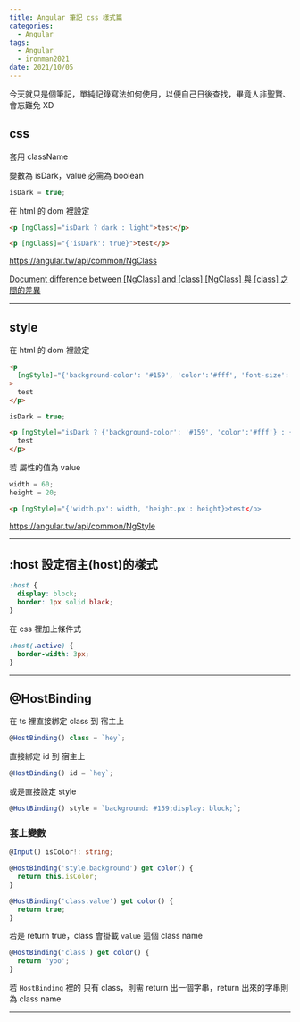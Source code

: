 ```yaml
---
title: Angular 筆記 css 樣式篇
categories:
  - Angular
tags:
  - Angular
  - ironman2021
date: 2021/10/05
---
```


今天就只是個筆記，單純記錄寫法如何使用，以便自己日後查找，畢竟人非聖賢、會忘難免 XD

## css

套用 className

變數為 isDark，value 必需為 boolean

```ts
isDark = true;
```

在 html 的 dom 裡設定

```html
<p [ngClass]="isDark ? dark : light">test</p>
```

```html
<p [ngClass]="{'isDark': true}">test</p>
```

https://angular.tw/api/common/NgClass

[Document difference between [NgClass] and [class] [NgClass] 與 [class] 之間的差異](https://github.com/angular/angular/issues/40623)

---

## style

在 html 的 dom 裡設定

```html
<p
  [ngStyle]="{'background-color': '#159', 'color':'#fff', 'font-size': '20px'}"
>
  test
</p>
```

```ts
isDark = true;
```

```html
<p [ngStyle]="isDark ? {'background-color': '#159', 'color':'#fff'} : {}">
  test
</p>
```

若 屬性的值為 value

```ts
width = 60;
height = 20;
```

```html
<p [ngStyle]="{'width.px': width, 'height.px': height}>test</p>
```

https://angular.tw/api/common/NgStyle

---

## :host 設定宿主(host)的樣式

```css
:host {
  display: block;
  border: 1px solid black;
}
```

在 css 裡加上條件式

```css
:host(.active) {
  border-width: 3px;
}
```

---

## @HostBinding

在 ts 裡直接綁定 class 到 宿主上

```ts
@HostBinding() class = `hey`;
```

直接綁定 id 到 宿主上

```ts
@HostBinding() id = `hey`;
```

或是直接設定 style

```ts
@HostBinding() style = `background: #159;display: block;`;
```

### 套上變數

```ts
@Input() isColor!: string;

@HostBinding('style.background') get color() {
  return this.isColor;
}
```

```ts
@HostBinding('class.value') get color() {
  return true;
}
```

若是 return true，class 會掛載 `value` 這個 class name

```ts
@HostBinding('class') get color() {
  return 'yoo';
}
```

若 `HostBinding` 裡的 只有 class，則需 return 出一個字串，return 出來的字串則為 class name

---
